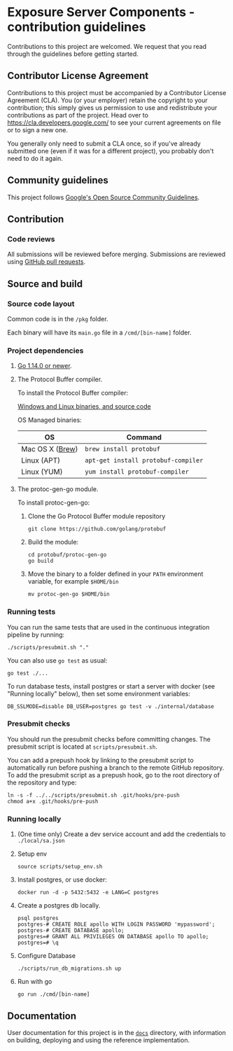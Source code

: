 # Exposure Server Components - contribution guidelines

Contributions to this project are welcomed. We request that you
read through the guidelines before getting started.

## Contributor License Agreement

Contributions to this project must be accompanied by a Contributor License
Agreement (CLA). You (or your employer) retain the copyright to your
contribution; this simply gives us permission to use and redistribute your
contributions as part of the project. Head over to
<https://cla.developers.google.com/> to see your current agreements on file or
to sign a new one.

You generally only need to submit a CLA once, so if you've already submitted one
(even if it was for a different project), you probably don't need to do it
again.

## Community guidelines

This project follows
[Google's Open Source Community Guidelines](https://opensource.google/conduct/).

## Contribution

### Code reviews

All submissions will be reviewed before merging. Submissions are reviewed using
[GitHub pull requests](https://help.github.com/articles/about-pull-requests/).

## Source and build

### Source code layout

Common code is in the `/pkg` folder.

Each binary will have its `main.go` file in a `/cmd/[bin-name]` folder.

### Project dependencies

1. [Go 1.14.0 or newer](https://golang.org/dl/).

1. The Protocol Buffer compiler.

    To install the Protocol Buffer compiler:

    [Windows and Linux binaries, and source code](https://github.com/protocolbuffers/protobuf/releases)

    OS Managed binaries:

    | OS       | Command                                            |
    |----------|----------------------------------------------------|
    | Mac OS X ([Brew](https://brew.sh/)) | `brew install protobuf` |
    | Linux (APT) | `apt-get install protobuf-compiler`             |
    | Linux (YUM) | `yum install protobuf-compiler`                 |

1. The protoc-gen-go module.

    To install protoc-gen-go:

    1. Clone the Go Protocol Buffer module repository

        ```
        git clone https://github.com/golang/protobuf
        ```

    1. Build the module:

        ```
        cd protobuf/protoc-gen-go
        go build
        ```

    1. Move the binary to a folder defined in your `PATH` environment variable, for example `$HOME/bin`

        ```
        mv protoc-gen-go $HOME/bin
        ```

### Running tests

You can run the same tests that are used in the continuous integration pipeline
by running:

```
./scripts/presubmit.sh "."
```

You can also use `go test` as usual:

```
go test ./...
```

To run database tests, install postgres or start a server with docker (see
"Running locally" below), then set some environment variables:

```
DB_SSLMODE=disable DB_USER=postgres go test -v ./internal/database
```


### Presubmit checks

You should run the presubmit checks before committing changes. The presubmit script
is located at `scripts/presubmit.sh`.

You can add a prepush hook by linking to the presubmit script to automatically
run before pushing a branch to the remote GitHub repository. To add the
presubmit script as a prepush hook, go to the root directory of the repository
and type:

```
ln -s -f ../../scripts/presubmit.sh .git/hooks/pre-push
chmod a+x .git/hooks/pre-push
```

### Running locally

1. (One time only) Create a dev service account and add the credentials to `./local/sa.json`

1. Setup env

    ```
    source scripts/setup_env.sh
    ```

1. Install postgres, or use docker:

    ```
    docker run -d -p 5432:5432 -e LANG=C postgres
    ```

1. Create a postgres db locally.

    ```
    psql postgres
    postgres-# CREATE ROLE apollo WITH LOGIN PASSWORD 'mypassword';
    postgres-# CREATE DATABASE apollo;
    postgres=# GRANT ALL PRIVILEGES ON DATABASE apollo TO apollo;
    postgres=# \q
    ```

1. Configure Database

    ```
    ./scripts/run_db_migrations.sh up
    ```

1. Run with go

    ```
    go run ./cmd/[bin-name]
    ```

## Documentation

User documentation for this project is in the [`docs`](/docs/index.md) directory,
with information on building, deploying and using the reference implementation.
